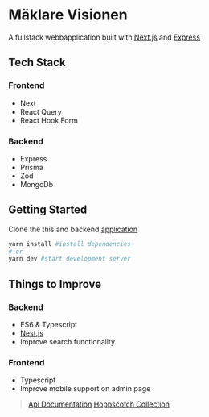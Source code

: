# Mäklare Visionen 
A fullstack webbapplication built with
    [Next.js](https://nextjs.org/) and [Express](https://expressjs.com/)

## Tech Stack
### Frontend
- Next
- React Query
- React Hook Form
### Backend
- Express
- Prisma
- Zod
- MongoDb



## Getting Started
Clone the this and  backend [application ](https://github.com/Braggedtooth/rate-app-server)

```bash
yarn install #install dependencies
# or
yarn dev #start development server
```

## Things to Improve
### Backend

- ES6 & Typescript 
- [Nest.js](https://docs.nestjs.com/)
- Improve search functionality
### Frontend
- Typescript 
- Improve mobile support on admin page


> [Api Documentation](https://gist.github.com/Braggedtooth/f2aa232de9a990c05c0d2a111f38e481)
> [Hoppscotch Collection](/esraserver(1).json)
